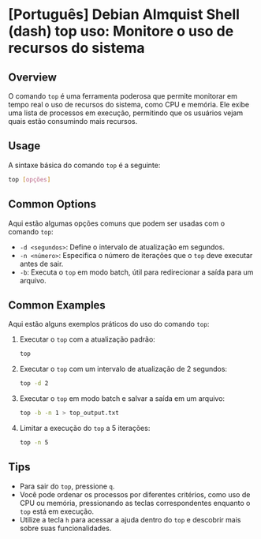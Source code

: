 # [Português] Debian Almquist Shell (dash) top uso: Monitore o uso de recursos do sistema

## Overview
O comando `top` é uma ferramenta poderosa que permite monitorar em tempo real o uso de recursos do sistema, como CPU e memória. Ele exibe uma lista de processos em execução, permitindo que os usuários vejam quais estão consumindo mais recursos.

## Usage
A sintaxe básica do comando `top` é a seguinte:

```bash
top [opções]
```

## Common Options
Aqui estão algumas opções comuns que podem ser usadas com o comando `top`:

- `-d <segundos>`: Define o intervalo de atualização em segundos.
- `-n <número>`: Especifica o número de iterações que o `top` deve executar antes de sair.
- `-b`: Executa o `top` em modo batch, útil para redirecionar a saída para um arquivo.

## Common Examples
Aqui estão alguns exemplos práticos do uso do comando `top`:

1. Executar o `top` com a atualização padrão:
   ```bash
   top
   ```

2. Executar o `top` com um intervalo de atualização de 2 segundos:
   ```bash
   top -d 2
   ```

3. Executar o `top` em modo batch e salvar a saída em um arquivo:
   ```bash
   top -b -n 1 > top_output.txt
   ```

4. Limitar a execução do `top` a 5 iterações:
   ```bash
   top -n 5
   ```

## Tips
- Para sair do `top`, pressione `q`.
- Você pode ordenar os processos por diferentes critérios, como uso de CPU ou memória, pressionando as teclas correspondentes enquanto o `top` está em execução.
- Utilize a tecla `h` para acessar a ajuda dentro do `top` e descobrir mais sobre suas funcionalidades.